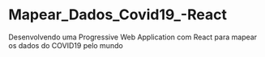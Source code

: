 # Mapear_Dados_Covid19_-React
Desenvolvendo uma Progressive Web Application com React para mapear os dados do COVID19 pelo mundo
